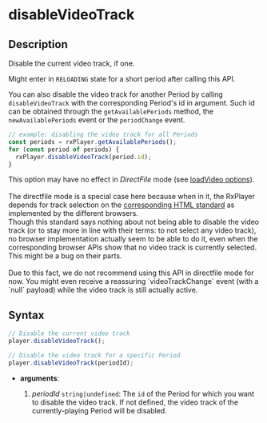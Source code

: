 # disableVideoTrack

## Description

Disable the current video track, if one.

Might enter in `RELOADING` state for a short period after calling this API.

You can also disable the video track for another Period by calling
`disableVideoTrack` with the corresponding Period's id in argument. Such id can
be obtained through the `getAvailablePeriods` method, the `newAvailablePeriods`
event or the `periodChange` event.

```js
// example: disabling the video track for all Periods
const periods = rxPlayer.getAvailablePeriods();
for (const period of periods) {
  rxPlayer.disableVideoTrack(period.id);
}
```

<div class="warning">
This option may have no effect in <i>DirectFile</i> mode (see <a
href="../Loading_a_Content.md#transport">loadVideo options</a>).
<br>
<br>
The directfile mode is a special case here because when in it, the RxPlayer
depends for track selection on the
<a href="https://html.spec.whatwg.org/multipage/media.html"> corresponding HTML
standard</a> as implemented by the different browsers.
<br>
Though this standard says nothing about not being able to disable the video
track (or to stay more in line with their terms: to not select any video track),
no browser implementation actually seem to be able to do it, even when the
corresponding browser APIs show that no video track is currently selected.
This might be a bug on their parts.
<br>
<br>
Due to this fact, we do not recommend using this API in directfile mode for
now. You might even receive a reassuring `videoTrackChange` event (with a `null`
payload) while the video track is still actually active.
</div>

## Syntax

```js
// Disable the current video track
player.disableVideoTrack();

// Disable the video track for a specific Period
player.disableVideoTrack(periodId);
```

 - **arguments**:

   1. _periodId_ `string|undefined`: The `id` of the Period for which you want
      to disable the video track. If not defined, the video track of the
      currently-playing Period will be disabled.
